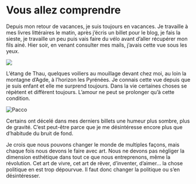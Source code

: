 # Vous allez comprendre

Depuis mon retour de vacances, je suis toujours en vacances. Je travaille à mes livres littéraires le matin, après j’écris un billet pour le blog, je fais la sieste, je travaille un peu puis vais faire du vélo avant d’aller récupérer mon fils ainé. Hier soir, en venant consulter mes mails, j’avais cette vue sous les yeux.

![](https://tcrouzet.com/images_tc/20070904vue1.jpg) 

L’étang de Thau, quelques voiliers au mouillage devant chez moi, au loin la montagne d’Agde, à l’horizon les Pyrénées. Je connais cette vue depuis que je suis enfant et elle me surprend toujours. Dans la vie certaines choses se répètent et diffèrent toujours. L’amour ne peut se prolonger qu’à cette condition.

![Pacco](https://tcrouzet.com/images_tc/20070906pacco.jpg)

Certains ont décelé dans mes derniers billets une humeur plus sombre, plus de gravité. C’est peut-être parce que je me désintéresse encore plus que d’habitude du bruit de fond.

Je crois que nous pouvons changer le monde de multiples façons, mais chaque fois nous devons le faire avec art. Nous ne devons pas négliger la dimension esthétique dans tout ce que nous entreprenons, même la révolution. Cet art de vivre, cet art de rêver, d’inventer, d’aimer… la chose politique en est trop dépourvue. Il faut donc changer la politique ou s’en désintéresser.